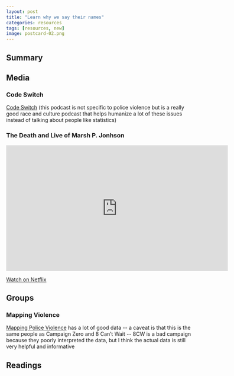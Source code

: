 ```yaml
---
layout: post
title: "Learn why we say their names"
categories: resources
tags: [resources, new]
image: postcard-02.png
---
```


## Summary

## Media
### Code Switch
[Code Switch](https://www.npr.org/podcasts/510312/codeswitch) (this podcast is not specific to police violence but is a really good race and culture podcast that helps humanize a lot of these issues instead of talking about people like statistics)

### The Death and Live of Marsh P. Jonhson
<iframe width="600" height="340" src="https://www.youtube.com/watch?v=pADsuuPd79E" frameborder="0" allow="accelerometer; autoplay; encrypted-media; gyroscope; picture-in-picture" allowfullscreen></iframe>

[Watch on Netflix](https://www.netflix.com/title/80189623)

## Groups
### Mapping Violence
[Mapping Police Violence](https://mappingpoliceviolence.org/) has a lot of good data -- a caveat is that this is the same people as Campaign Zero and 8 Can’t Wait -- 8CW is a bad campaign because they poorly interpreted the data, but I think the actual data is still very helpful and informative

## Readings


&nbsp;
